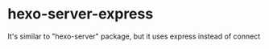 # hexo-server-express
It's similar to "hexo-server" package, but it uses express instead of connect
